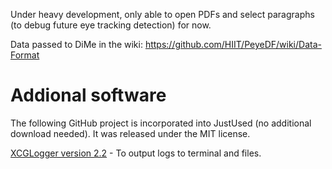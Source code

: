 Under heavy development, only able to open PDFs and select paragraphs (to debug future eye tracking detection) for now.

Data passed to DiMe in the wiki: https://github.com/HIIT/PeyeDF/wiki/Data-Format 

# Addional software

The following GitHub project is incorporated into JustUsed (no additional download needed). It was released under the MIT license.

[XCGLogger version 2.2](https://github.com/DaveWoodCom/XCGLogger/releases/tag/Version_2.2) - To output logs to terminal and files.
